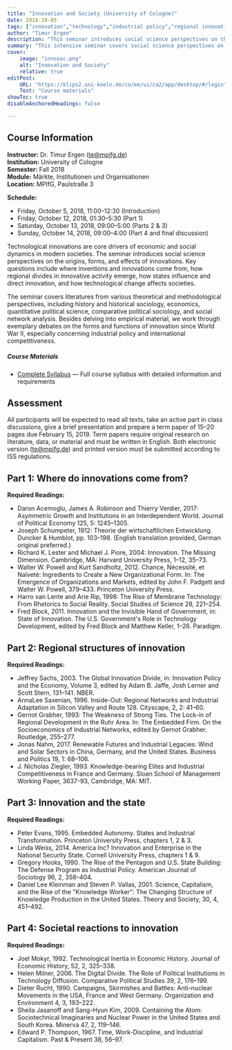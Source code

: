 ```yaml
---
title: "Innovation and Society (University of Cologne)"
date: 2018-10-05
tags: ["innovation","technology","industrial policy","regional innovation","state intervention","sociology"]
author: "Timur Ergen"
description: "This seminar introduces social science perspectives on the origins, forms, and effects of innovation, examining where inventions come from how societies shape and are shaped by technological change." 
summary: "This intensive seminar covers social science perspectives on technological innovation as a core driver of economic and social dynamics, examining origins, forms, effects, and societal reactions to innovation."
cover:
    image: "innosoc.png"
    alt: "Innovation and Society"
    relative: true
editPost:
    URL: "https://klips2.uni-koeln.de/co/ee/ui/ca2/app/desktop/#/login"
    Text: "Course materials"
showToc: true
disableAnchoredHeadings: false

---
```


## Course Information

**Instructor:** Dr. Timur Ergen (te@mpifg.de)  
**Institution:** University of Cologne  
**Semester:** Fall 2018  
**Module:** Märkte, Institutionen und Organisationen  
**Location:** MPIfG, Paulstraße 3

**Schedule:**
- Friday, October 5, 2018, 11:00–12:30 (Introduction)
- Friday, October 12, 2018, 01:30–5:30 (Part 1)
- Saturday, October 13, 2018, 09:00–5:00 (Parts 2 & 3)
- Sunday, October 14, 2018, 09:00–4:00 (Part 4 and final discussion)

Technological innovations are core drivers of economic and social dynamics in modern societies. The seminar introduces social science perspectives on the origins, forms, and effects of innovations. Key questions include where inventions and innovations come from, how regional divides in innovative activity emerge, how states influence and direct innovation, and how technological change affects societies.

The seminar covers literatures from various theoretical and methodological perspectives, including history and historical sociology, economics, quantitative political science, comparative political sociology, and social network analysis. Besides delving into empirical material, we work through exemplary debates on the forms and functions of innovation since World War II, especially concerning industrial policy and international competitiveness.

##### Course Materials

+ [Complete Syllabus](syl_innov_2018_uk_final.pdf) — Full course syllabus with detailed information and requirements

## Assessment

All participants will be expected to read all texts, take an active part in class discussions, give a brief presentation and prepare a term paper of 15–20 pages due February 15, 2019. Term papers require original research on literature, data, or material and must be written in English. Both electronic version (te@mpifg.de) and printed version must be submitted according to ISS regulations.

## Part 1: Where do innovations come from?

**Required Readings:**
+ Daron Acemoglu, James A. Robinson and Thierry Verdier, 2017: Asymmetric Growth and Institutions in an Interdependent World. Journal of Political Economy 125, 5: 1245–1305.
+ Joseph Schumpeter, 1912: Theorie der wirtschaftlichen Entwicklung. Duncker & Humblot, pp. 103–198. (English translation provided, German original preferred.)
+ Richard K. Lester and Michael J. Piore, 2004: Innovation. The Missing Dimension. Cambridge, MA: Harvard University Press, 1–12, 35–73.
+ Walter W. Powell and Kurt Sandholtz, 2012. Chance, Nécessité, et Naïveté: Ingredients to Create a New Organizational Form. In: The Emergence of Organizations and Markets, edited by John F. Padgett and Walter W. Powell, 379–433. Princeton University Press.
+ Harro van Lente and Arie Rip, 1998: The Rise of Membrane Technology: From Rhetorics to Social Reality. Social Studies of Science 28, 221–254.
+ Fred Block, 2011. Innovation and the Invisible Hand of Government, in: State of Innovation. The U.S. Government's Role in Technology Development, edited by Fred Block and Matthew Keller, 1–26. Paradigm.

## Part 2: Regional structures of innovation

**Required Readings:**
+ Jeffrey Sachs, 2003. The Global Innovation Divide, in: Innovation Policy and the Economy, Volume 3, edited by Adam B. Jaffe, Josh Lerner and Scott Stern, 131–141. NBER.
+ AnnaLee Saxenian, 1996. Inside-Out: Regional Networks and Industrial Adaptation in Silicon Valley and Route 128. Cityscape, 2, 2: 41–60.
+ Gernot Grabher, 1993: The Weakness of Strong Ties. The Lock-in of Regional Development in the Ruhr Area. In: The Embedded Firm. On the Socioeconomics of Industrial Networks, edited by Gernot Grabher. Routledge, 255–277.
+ Jonas Nahm, 2017. Renewable Futures and Industrial Legacies: Wind and Solar Sectors in China, Germany, and the United States. Business and Politics 19, 1: 68–106.
+ J. Nicholas Ziegler, 1993. Knowledge-bearing Elites and Industrial Competitiveness in France and Germany. Sloan School of Management Working Paper, 3637-93, Cambridge, MA: MIT.

## Part 3: Innovation and the state

**Required Readings:**
+ Peter Evans, 1995. Embedded Autonomy. States and Industrial Transformation. Princeton University Press, chapters 1, 2 & 3.
+ Linda Weiss, 2014. America Inc? Innovation and Enterprise in the National Security State. Cornell University Press, chapters 1 & 9.
+ Gregory Hooks, 1990. The Rise of the Pentagon and U.S. State Building: The Defense Program as Industrial Policy. American Journal of Sociology 96, 2, 358–404.
+ Daniel Lee Kleinman and Steven P. Vallas, 2001. Science, Capitalism, and the Rise of the "Knowledge Worker": The Changing Structure of Knowledge Production in the United States. Theory and Society, 30, 4, 451–492.

## Part 4: Societal reactions to innovation

**Required Readings:**
+ Joel Mokyr, 1992. Technological Inertia in Economic History. Journal of Economic History, 52, 2, 325–338.
+ Helen Milner, 2006. The Digital Divide. The Role of Political Institutions in Technology Diffusion. Comparative Political Studies 39, 2, 176–199.
+ Dieter Rucht, 1990. Campaigns, Skirmishes and Battles: Anti-nuclear Movements in the USA, France and West Germany. Organization and Environment 4, 3, 193–222.
+ Sheila Jasanoff and Sang-Hyun Kim, 2009. Containing the Atom: Sociotechnical Imaginaries and Nuclear Power in the United States and South Korea. Minerva 47, 2, 119–146.
+ Edward P. Thompson, 1967. Time, Work-Discipline, and Industrial Capitalism. Past & Present 38, 56–97.